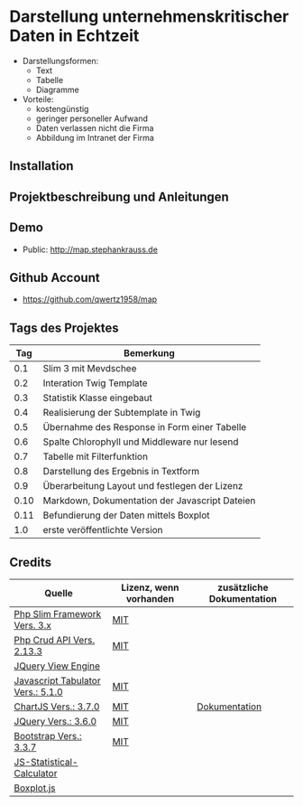 # Darstellung unternehmenskritischer Daten in Echtzeit
+ Darstellungsformen:
	+ Text
	+ Tabelle
	+ Diagramme
+ Vorteile:
	+ kostengünstig
	+ geringer personeller Aufwand
	+ Daten verlassen nicht die Firma
	+ Abbildung im Intranet der Firma	


## Installation

## Projektbeschreibung und Anleitungen

## Demo
+ Public: http://map.stephankrauss.de

## Github Account
+ https://github.com/qwertz1958/map

## Tags des Projektes

| Tag | Bemerkung |
| --- | --- |
| 0.1 | Slim 3 mit Mevdschee |
| 0.2 | Interation Twig Template |
| 0.3 | Statistik Klasse eingebaut |
| 0.4 | Realisierung der Subtemplate in Twig |
| 0.5 | Übernahme des Response in Form einer Tabelle |
| 0.6 | Spalte Chlorophyll und Middleware nur lesend |
| 0.7 | Tabelle mit Filterfunktion |
| 0.8 | Darstellung des Ergebnis in Textform |
| 0.9 | Überarbeitung Layout und festlegen der Lizenz |
| 0.10 | Markdown, Dokumentation der Javascript Dateien |
| 0.11 | Befundierung der Daten mittels Boxplot | 
| 1.0 | erste veröffentlichte Version | 


## Credits

| Quelle | Lizenz, wenn vorhanden | zusätzliche Dokumentation |
| --- | --- | --- |
| [ Php Slim Framework Vers. 3.x ](https://www.slimframework.com/) |  [MIT](https://de.wikipedia.org/wiki/MIT-Lizenz)  | | 
| [ Php Crud API Vers. 2.13.3 ](https://github.com/mevdschee/php-crud-api) | [MIT](https://de.wikipedia.org/wiki/MIT-Lizenz) | | 
| [ JQuery View Engine ](https://github.com/JocaPC/jquery-view-engine) | | 
| [ Javascript Tabulator Vers.: 5.1.0 ](https://github.com/olifolkerd/tabulator) | [MIT](https://de.wikipedia.org/wiki/MIT-Lizenz) | |                            
| [ ChartJS Vers.: 3.7.0 ](https://github.com/chartjs/Chart.js) | [MIT](https://de.wikipedia.org/wiki/MIT-Lizenz) | [ Dokumentation ](https://tobiasahlin.com/blog/chartjs-charts-to-get-you-started/) | 
| [ JQuery Vers.: 3.6.0 ](https://github.com/jquery/jquery) | [MIT](https://de.wikipedia.org/wiki/MIT-Lizenz) | | 
| [ Bootstrap Vers.: 3.3.7 ](https://github.com/jquery/jquery) | [MIT](https://de.wikipedia.org/wiki/MIT-Lizenz) |  | 
| [ JS-Statistical-Calculator  ](https://github.com/SuperSultan/JS-Statistical-Calculator) | | | 
| [ Boxplot.js ](https://github.com/mattb0m/boxplot.js) | | | 